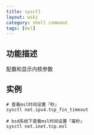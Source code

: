```yaml
---
title: sysctl
layout: wiki
category: shell command
tags: [msl]
---
```


## 功能描述

配置和显示内核参数

## 实例

```
# 查看msl时间设置『秒』
sysctl net.ipv4.tcp_fin_timeout

# bsd系统下查看msl时间设置『毫秒』
sysctl net.inet.tcp.msl	
```
